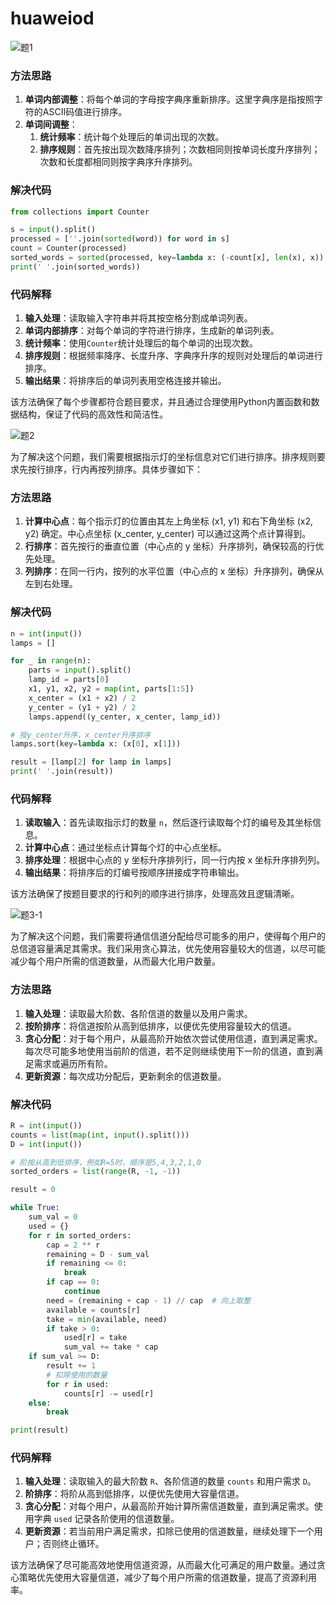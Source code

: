 # huaweiod
![题1](https://github.com/user-attachments/assets/9b39b165-e3ab-45c5-a2ee-c4a82b52a273)
### 方法思路

1. **单词内部调整**：将每个单词的字母按字典序重新排序。这里字典序是指按照字符的ASCII码值进行排序。
2. **单词间调整**：
   1. **统计频率**：统计每个处理后的单词出现的次数。
   2. **排序规则**：首先按出现次数降序排列；次数相同则按单词长度升序排列；次数和长度都相同则按字典序升序排列。

### 解决代码

```python
from collections import Counter

s = input().split()
processed = [''.join(sorted(word)) for word in s]
count = Counter(processed)
sorted_words = sorted(processed, key=lambda x: (-count[x], len(x), x))
print(' '.join(sorted_words))
```

### 代码解释

1. **输入处理**：读取输入字符串并将其按空格分割成单词列表。
2. **单词内部排序**：对每个单词的字符进行排序，生成新的单词列表。
3. **统计频率**：使用`Counter`统计处理后的每个单词的出现次数。
4. **排序规则**：根据频率降序、长度升序、字典序升序的规则对处理后的单词进行排序。
5. **输出结果**：将排序后的单词列表用空格连接并输出。

该方法确保了每个步骤都符合题目要求，并且通过合理使用Python内置函数和数据结构，保证了代码的高效性和简洁性。

![题2](https://github.com/user-attachments/assets/7e228f7a-cdf5-4c34-a837-425c9e3972e3)

为了解决这个问题，我们需要根据指示灯的坐标信息对它们进行排序。排序规则要求先按行排序，行内再按列排序。具体步骤如下：

### 方法思路

1. **计算中心点**：每个指示灯的位置由其左上角坐标 (x1, y1) 和右下角坐标 (x2, y2) 确定。中心点坐标 (x_center, y_center) 可以通过这两个点计算得到。
2. **行排序**：首先按行的垂直位置（中心点的 y 坐标）升序排列，确保较高的行优先处理。
3. **列排序**：在同一行内，按列的水平位置（中心点的 x 坐标）升序排列，确保从左到右处理。

### 解决代码

```python
n = int(input())
lamps = []

for _ in range(n):
    parts = input().split()
    lamp_id = parts[0]
    x1, y1, x2, y2 = map(int, parts[1:5])
    x_center = (x1 + x2) / 2
    y_center = (y1 + y2) / 2
    lamps.append((y_center, x_center, lamp_id))

# 按y_center升序，x_center升序排序
lamps.sort(key=lambda x: (x[0], x[1]))

result = [lamp[2] for lamp in lamps]
print(' '.join(result))
```

### 代码解释

1. **读取输入**：首先读取指示灯的数量 `n`，然后逐行读取每个灯的编号及其坐标信息。
2. **计算中心点**：通过坐标点计算每个灯的中心点坐标。
3. **排序处理**：根据中心点的 y 坐标升序排列行，同一行内按 x 坐标升序排列列。
4. **输出结果**：将排序后的灯编号按顺序拼接成字符串输出。

该方法确保了按题目要求的行和列的顺序进行排序，处理高效且逻辑清晰。

![题3-1](https://github.com/user-attachments/assets/b639aaf7-15cb-41df-9ad1-5d18c857797f)

为了解决这个问题，我们需要将通信信道分配给尽可能多的用户，使得每个用户的总信道容量满足其需求。我们采用贪心算法，优先使用容量较大的信道，以尽可能减少每个用户所需的信道数量，从而最大化用户数量。

### 方法思路

1. **输入处理**：读取最大阶数、各阶信道的数量以及用户需求。
2. **按阶排序**：将信道按阶从高到低排序，以便优先使用容量较大的信道。
3. **贪心分配**：对于每个用户，从最高阶开始依次尝试使用信道，直到满足需求。每次尽可能多地使用当前阶的信道，若不足则继续使用下一阶的信道，直到满足需求或遍历所有阶。
4. **更新资源**：每次成功分配后，更新剩余的信道数量。

### 解决代码

```python
R = int(input())
counts = list(map(int, input().split()))
D = int(input())

# 阶按从高到低排序，例如R=5时，顺序是5,4,3,2,1,0
sorted_orders = list(range(R, -1, -1))

result = 0

while True:
    sum_val = 0
    used = {}
    for r in sorted_orders:
        cap = 2 ** r
        remaining = D - sum_val
        if remaining <= 0:
            break
        if cap == 0:
            continue
        need = (remaining + cap - 1) // cap  # 向上取整
        available = counts[r]
        take = min(available, need)
        if take > 0:
            used[r] = take
            sum_val += take * cap
    if sum_val >= D:
        result += 1
        # 扣除使用的数量
        for r in used:
            counts[r] -= used[r]
    else:
        break

print(result)
```

### 代码解释

1. **输入处理**：读取输入的最大阶数 `R`、各阶信道的数量 `counts` 和用户需求 `D`。
2. **阶排序**：将阶从高到低排序，以便优先使用大容量信道。
3. **贪心分配**：对每个用户，从最高阶开始计算所需信道数量，直到满足需求。使用字典 `used` 记录各阶使用的信道数量。
4. **更新资源**：若当前用户满足需求，扣除已使用的信道数量，继续处理下一个用户；否则终止循环。

该方法确保了尽可能高效地使用信道资源，从而最大化可满足的用户数量。通过贪心策略优先使用大容量信道，减少了每个用户所需的信道数量，提高了资源利用率。
